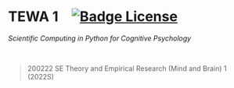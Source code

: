 
# TEWA 1 [![Badge License]][License]

*Scientific Computing in Python for Cognitive Psychology*

<br>


> 200222 SE Theory and Empirical Research (Mind and Brain) 1 (2022S)


<!----------------------------------------------------------------------------->

[Badge License]: https://img.shields.io/badge/License-Unknown-808080.svg?style=for-the-badge

[License]: #